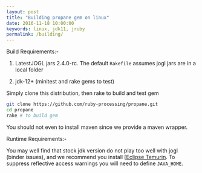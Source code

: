 ```yaml
---
layout: post
title: "Building propane gem on linux"
date: 2016-11-18 10:00:00
keywords: linux, jdk11, jruby
permalink: /building/
---
```


Build Requirements:-

1. LatestJOGL jars 2.4.0-rc. The default `Rakefile` assumes jogl jars are in a local folder

2. jdk-12+ (minitest and rake gems to test)

Simply clone this distribution, then rake to build and test gem
```bash
git clone https://github.com/ruby-processing/propane.git
cd propane
rake # to build gem
```

You should not even to install maven since we provide a maven wrapper.

Runtime Requirements:-

You may well find that stock jdk version do not play too well with jogl (binder issues), and we recommend you install [[Eclipse Temurin][adopt].  To suppress reflective access warnings you will need to define `JAVA_HOME`.

[adopt]:http://ruby-processing.github.io/java/JRubyArt_propane/
[launcher]:http://ruby-processing.github.io/jruby/propane/
